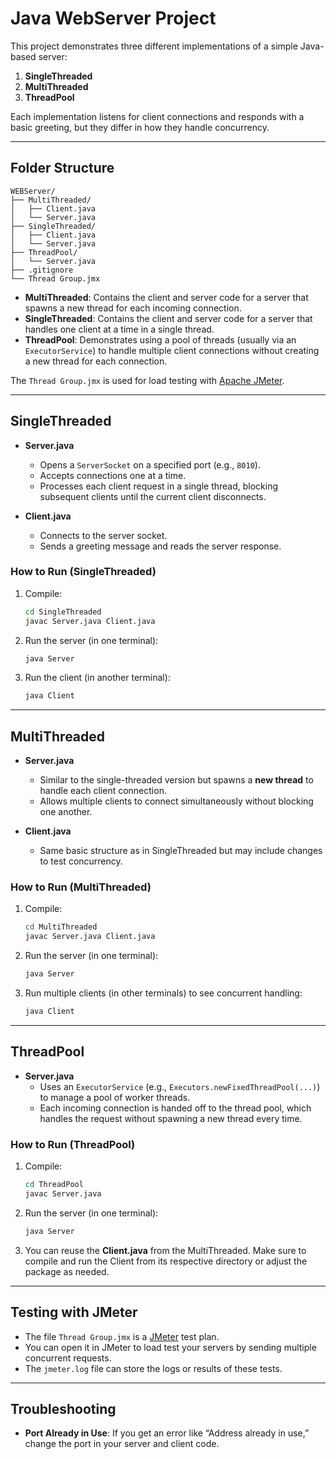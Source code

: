 # Java WebServer Project

This project demonstrates three different implementations of a simple Java-based server:
1. **SingleThreaded**  
2. **MultiThreaded**  
3. **ThreadPool**

Each implementation listens for client connections and responds with a basic greeting, but they differ in how they handle concurrency.

---

## Folder Structure

```
WEBServer/
├── MultiThreaded/
│   ├── Client.java
│   └── Server.java
├── SingleThreaded/
│   ├── Client.java
│   └── Server.java
├── ThreadPool/
│   └── Server.java
├── .gitignore
└── Thread Group.jmx
```

- **MultiThreaded**: Contains the client and server code for a server that spawns a new thread for each incoming connection.  
- **SingleThreaded**: Contains the client and server code for a server that handles one client at a time in a single thread.  
- **ThreadPool**: Demonstrates using a pool of threads (usually via an `ExecutorService`) to handle multiple client connections without creating a new thread for each connection.

The `Thread Group.jmx` is used for load testing with [Apache JMeter](https://jmeter.apache.org/).

---

## SingleThreaded

- **Server.java**  
  - Opens a `ServerSocket` on a specified port (e.g., `8010`).  
  - Accepts connections one at a time.  
  - Processes each client request in a single thread, blocking subsequent clients until the current client disconnects.  

- **Client.java**  
  - Connects to the server socket.  
  - Sends a greeting message and reads the server response.  

### How to Run (SingleThreaded)

1. Compile:
   ```bash
   cd SingleThreaded
   javac Server.java Client.java
   ```
2. Run the server (in one terminal):
   ```bash
   java Server
   ```
3. Run the client (in another terminal):
   ```bash
   java Client
   ```

---

## MultiThreaded

- **Server.java**  
  - Similar to the single-threaded version but spawns a **new thread** to handle each client connection.  
  - Allows multiple clients to connect simultaneously without blocking one another.

- **Client.java**  
  - Same basic structure as in SingleThreaded but may include changes to test concurrency.

### How to Run (MultiThreaded)

1. Compile:
   ```bash
   cd MultiThreaded
   javac Server.java Client.java
   ```
2. Run the server (in one terminal):
   ```bash
   java Server
   ```
3. Run multiple clients (in other terminals) to see concurrent handling:
   ```bash
   java Client
   ```

---

## ThreadPool

- **Server.java**  
  - Uses an `ExecutorService` (e.g., `Executors.newFixedThreadPool(...)`) to manage a pool of worker threads.  
  - Each incoming connection is handed off to the thread pool, which handles the request without spawning a new thread every time.

### How to Run (ThreadPool)

1. Compile:
   ```bash
   cd ThreadPool
   javac Server.java
   ```
2. Run the server (in one terminal):
   ```bash
   java Server
   ```
3. You can reuse the **Client.java** from the MultiThreaded. Make sure to compile and run the Client from its respective directory or adjust the package as needed.

---

## Testing with JMeter

- The file `Thread Group.jmx` is a [JMeter](https://jmeter.apache.org/) test plan.  
- You can open it in JMeter to load test your servers by sending multiple concurrent requests.  
- The `jmeter.log` file can store the logs or results of these tests.

---

## Troubleshooting

- **Port Already in Use**: If you get an error like “Address already in use,” change the port in your server and client code.  
